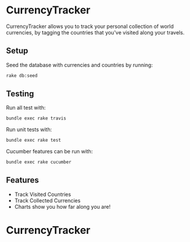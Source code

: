 CurrencyTracker
===============

CurrencyTracker allows you to track your personal collection of world currencies, by tagging the countries that you've visited along your travels.

Setup
-----

Seed the database with currencies and countries by running:

```bash
rake db:seed
```

Testing
-------

Run all test with:

```bash
bundle exec rake travis
```

Run unit tests with:

```bash
bundle exec rake test
```

Cucumber features can be run with:

```bash
bundle exec rake cucumber
```

Features
--------

* Track Visited Countries
* Track Collected Currencies
* Charts show you how far along you are!
# CurrencyTracker
